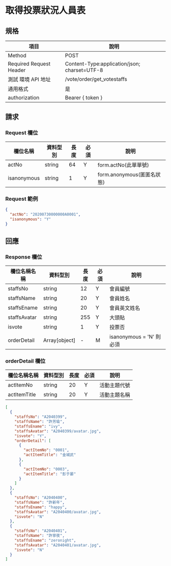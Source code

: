 # 取得投票狀況人員表

## 規格

| 項目                    | 說明                                         |
| ----------------------- | -------------------------------------------- |
| Method                  | POST                                         |
| Required Request Header | Content-Type:application/json; charset=UTF-8 |
| 測試 環境 API 地址      | /vote/order/get_votestaffs                   |
| 通用格式                | 是                                           |
| authorization           | Bearer { token }                             |

## 請求

### Request 欄位

| 欄位名稱    | 資料型別 | 長度 | 必須 | 說明                       |
| ----------- | -------- | ---- | ---- | -------------------------- |
| actNo      | string   | 64   | Y    | form.actNo(此單單號)      |
| isanonymous | string   | 1    | Y    | form.anonymous(匿匿名狀態) |

### Request 範例

```json
{
  "actNo": "20200730000000A0001",
  "isanonymous": "Y"
}
```

## 回應

### Response 欄位

| 欄位名稱名稱  | 資料型別      | 長度 | 必須 | 說明                     |
| ------------- | ------------- | ---- | ---- | ------------------------ |
| staffsNo     | string        | 12   | Y    | 會員編號                 |
| staffsName   | string        | 20   | Y    | 會員姓名                 |
| staffsEname  | string        | 20   | Y    | 會員英文姓名             |
| staffsAvatar | string        | 255  | Y    | 大頭貼                   |
| isvote        | string        | 1    | Y    | 投票否                   |
| orderDetail  | Array[object] | -    | M    | isanonymous = 'N' 則必須 |

### orderDetail 欄位

| 欄位名稱名稱   | 資料型別 | 長度 | 必須 | 說明         |
| -------------- | -------- | ---- | ---- | ------------ |
| actItemNo    | string   | 20   | Y    | 活動主題代號 |
| actItemTitle | string   | 20   | Y    | 活動主題名稱 |

```json
[
  {
    "staffsNo": "A2040399",
    "staffsName": "許芳瑜",
    "staffsEname": "ivy",
    "staffsAvatar": "A2040399/avatar.jpg",
    "isvote": "Y",
    "orderDetail": [
      {
        "actItemNo": "0001",
        "actItemTitle": "金城武"
      },
      {
        "actItemNo": "0003",
        "actItemTitle": "彭于晏"
      }
    ]
  },
  {
    "staffsNo": "A2040400",
    "staffsName": "許新年",
    "staffsEname": "happy",
    "staffsAvatar": "A2040400/avatar.jpg",
    "isvote": "N"
  },
  {
    "staffsNo": "A2040401",
    "staffsName": "許寧夜",
    "staffsEname": "zeronight",
    "staffsAvatar": "A2040401/avatar.jpg",
    "isvote": "N"
  }
]
```


